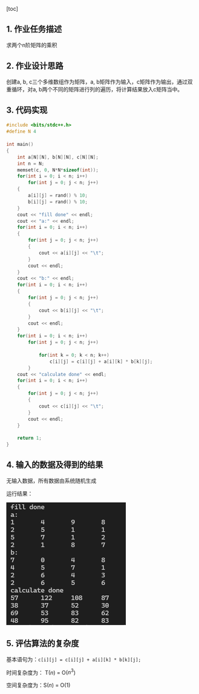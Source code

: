 [toc]

## 1. 作业任务描述

求两个n阶矩阵的乘积

## 2. 作业设计思路

创建a, b, c三个多维数组作为矩阵，a, b矩阵作为输入，c矩阵作为输出，通过双重循环，对a, b两个不同的矩阵进行列的遍历，将计算结果放入c矩阵当中。

## 3. 代码实现

```c++
#include <bits/stdc++.h>
#define N 4

int main()
{
    int a[N][N], b[N][N], c[N][N];
    int n = N;
    memset(c, 0, N*N*sizeof(int));
    for(int i = 0; i < n; i++)
    	for(int j = 0; j < n; j++)
	{
		a[i][j] = rand() % 10;
		b[i][j] = rand() % 10;
	}
    cout << "fill done" << endl;
    cout << "a:" << endl;
    for(int i = 0; i < n; i++)
    {
	    for(int j = 0; j < n; j++)
	    {
		    cout << a[i][j] << "\t";
	    }
	    cout << endl;
    }
    cout << "b:" << endl;
    for(int i = 0; i < n; i++)
    {
	    for(int j = 0; j < n; j++)
	    {
		    cout << b[i][j] << "\t";
	    }
	    cout << endl;
    }
    for(int i = 0; i < n; i++)
        for(int j = 0; j < n; j++)
        
            for(int k = 0; k < n; k++)
                c[i][j] = c[i][j] + a[i][k] * b[k][j];
        }
    cout << "calculate done" << endl;
    for(int i = 0; i < n; i++)
    {
	    for(int j = 0; j < n; j++)
	    {
		    cout << c[i][j] << "\t";
	    }
	    cout << endl;
    }
    
    return 1;
}

```

## 4. 输入的数据及得到的结果

无输入数据，所有数据由系统随机生成

运行结果：

![result](result.png)

## 5. 评估算法的复杂度

基本语句为：`c[i][j] = c[i][j] + a[i][k] * b[k][j];`

时间复杂度为： T($n$) = O($n^3$)

空间复杂度为：S($n$) = O($1$)

